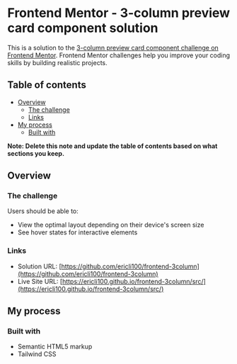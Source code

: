 # Frontend Mentor - 3-column preview card component solution

This is a solution to the [3-column preview card component challenge on Frontend Mentor](https://www.frontendmentor.io/challenges/3column-preview-card-component-pH92eAR2-). Frontend Mentor challenges help you improve your coding skills by building realistic projects.

## Table of contents

- [Overview](#overview)
  - [The challenge](#the-challenge)
  - [Links](#links)
- [My process](#my-process)
  - [Built with](#built-with)

**Note: Delete this note and update the table of contents based on what sections you keep.**

## Overview

### The challenge

Users should be able to:

- View the optimal layout depending on their device's screen size
- See hover states for interactive elements

### Links

- Solution URL: [https://github.com/ericli100/frontend-3column](https://github.com/ericli100/frontend-3column)
- Live Site URL: [https://ericli100.github.io/frontend-3column/src/](https://ericli100.github.io/frontend-3column/src/)

## My process

### Built with

- Semantic HTML5 markup
- Tailwind CSS
